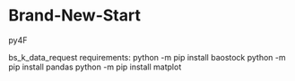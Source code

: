 # Brand-New-Start
py4F

bs_k_data_request requirements:
python -m pip install baostock
python -m pip install pandas
python -m pip install matplot
